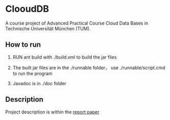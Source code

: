 # ClooudDB
A course project of Advanced Practical Course Cloud Data Bases in Technische Universität München (TUM).

## How to run
1. RUN ant build with ./build.xml to build the jar files

2. The built jar files are in the ./runnable folder，
    use ./runnable/script.cmd to run the program

3. Javadoc is in ./doc folder

## Description
Project description is within the [report paper](https://github.com/yanghanxy/ClooudDB/blob/master/report/Cloud_Database.pdf)
